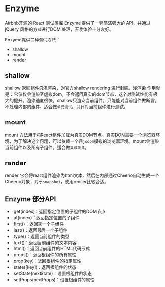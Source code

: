 # Enzyme

Airbnb开源的 React 测试类库 Enzyme 提供了一套简洁强大的 API，并通过 jQuery 风格的方式进行DOM 处理，开发体验十分友好。

Enzyme提供三种测试方法：

- shallow
- mount
- render

## shallow

shallow 返回组件的浅渲染，对官方shallow rendering 进行封装。浅渲染 作用就是：它仅仅会渲染至虚拟dom，不会返回真实的dom节点，这个对测试性能有极大的提升。渲染速度很快。shallow只渲染当前组件，只能能对当前组件做断言。不处理内部的组件、适合做```单元测试```。只针对当前组件进行测试。

## mount

mount 方法用于将React组件加载为真实DOM节点。真实DOM需要一个浏览器环境，为了解决这个问题，可以依赖一个用```jsdom```模拟的浏览器环境。mount会渲染当前组件以及所有子组件。适合做```集成测试```。

## render

render 它会将react组件渲染为html文本，然后在内部通过Cheerio自动生成一个Cheerio对象，对于```snapshot```，使用render比较合适。

## Enzyme 部分API

- .get(index)：返回指定位置的子组件的DOM节点
- .at(index)：返回指定位置的子组件
- .first()：返回第一个子组件
- .last()：返回最后一个子组件
- .type()：返回当前组件的类型
- .text()：返回当前组件的文本内容
- .html()：返回当前组件的HTML代码形式
- .props()：返回根组件的所有属性
- .prop(key)：返回根组件的指定属性
- .state([key])：返回根组件的状态
- .setState(nextState)：设置根组件的状态
- .setProps(nextProps)：设置根组件的属性

